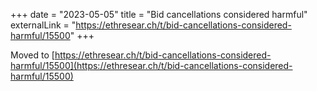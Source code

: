 +++
date = "2023-05-05"
title = "Bid cancellations considered harmful"
externalLink = "https://ethresear.ch/t/bid-cancellations-considered-harmful/15500"
+++

Moved to [https://ethresear.ch/t/bid-cancellations-considered-harmful/15500](https://ethresear.ch/t/bid-cancellations-considered-harmful/15500)
